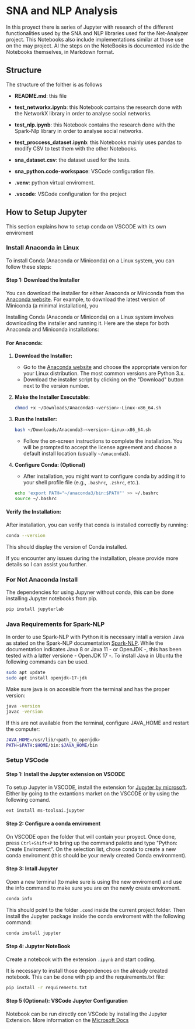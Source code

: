 # SNA and NLP Analysis
In this proyect there is series of Jupyter with research of the different functionalities used by the SNA and NLP libraries used for the Net-Analyzer project. This Notebooks also include implementations similar at those use on the may project. Al the steps on the NoteBooks is documented inside the Notebooks themselves, in Markdown format.

## Structure
The structure of the folther is as follows

+ **README.md**: this file

+ **test_networkx.ipynb**: this Notebook contains the research done with the NetworkX library in order to analyse social networks.

+ **test_nlp.ipynb**: this Notebook contains the research done with the Spark-Nlp library in order to analyse social networks.

+ **test_proccess_dataset.ipynb**: this Notebooks mainly uses pandas to modify CSV to test them with the other Notebooks.

+ **sna_dataset.csv**: the dataset used for the tests.

+ **sna_python.code-workspace**: VSCode configuration file.
  
+ **.venv**: python virtual enviroment.

+ **.vscode**: VSCode configuration for the project


## How to Setup Jupyter

This section explains how to setup conda on VSCODE with its own enviroment
### Install Anaconda in Linux

 To install Conda (Anaconda or Miniconda) on a Linux system, you can follow these steps:

#### Step 1: Download the Installer
You can download the installer for either Anaconda or Miniconda from the [Anaconda website](https://www.anaconda.com/products/distribution). For example, to download the latest version of Miniconda (a minimal installation), you

 Installing Conda (Anaconda or Miniconda) on a Linux system involves downloading the installer and running it. Here are the steps for both Anaconda and Miniconda installations:

 #### For Anaconda:

1. **Download the Installer:**
   - Go to the [Anaconda website](https://www.anaconda.com/products/distribution) and choose the appropriate version for your Linux distribution. The most common versions are Python 3.x.
   - Download the installer script by clicking on the "Download" button next to the version number.

2. **Make the Installer Executable:**
   ```bash
   chmod +x ~/Downloads/Anaconda3-<version>-Linux-x86_64.sh
   ```

3. **Run the Installer:**
   ```bash
   bash ~/Downloads/Anaconda3-<version>-Linux-x86_64.sh
   ```
   - Follow the on-screen instructions to complete the installation. You will be prompted to accept the license agreement and choose a default install location (usually `~/anaconda3`).

4. **Configure Conda: (Optional)**
   - After installation, you might want to configure conda by adding it to your shell profile file (e.g., `.bashrc`, `.zshrc`, etc.).
   ```bash
   echo 'export PATH="~/anaconda3/bin:$PATH"' >> ~/.bashrc
   source ~/.bashrc
   ```


#### Verify the Installation:
After installation, you can verify that conda is installed correctly by running:
```bash
conda --version
```
This should display the version of Conda installed.

If you encounter any issues during the installation, please provide more details so I can assist you further.


### For Not Anaconda Install
 The dependencies for using Jupyner without conda, this can be done installing Jupyter notebooks from pip.
```bash
pip install jupyterlab
```


### Java Requirements for Spark-NLP
In order to use Spark-NLP with Python it is necessary intall a version Java as stated on the Spark-NLP documentation [Spark-NLP](https://sparknlp.org/docs/en/quickstart).
While the documentation indicates Java 8 or Java 11 - or OpenJDK -, this has been tested with a latter versione - OpenJDK 17 -. To install Java in Ubuntu the following commands can be used.
```bash
sudo apt update
sudo apt install openjdk-17-jdk
```
Make sure java is on accesible from the terminal and has the proper version:
```bash
java -version
javac -version
```
If this are not available from the terminal, configure JAVA_HOME and restart the computer:
```bash
JAVA_HOME=/usr/lib/<path_to_openjdk>
PATH=$PATH:$HOME/bin:$JAVA_HOME/bin
```

### Setup VSCode
#### Step 1: Install the Jupyter extension on VSCODE
To setup Jupyter in VSCODE, install the extension for [Jupyter by microsoft](https://marketplace.visualstudio.com/items?itemName=ms-toolsai.jupyter).
Either by going to the extantions market on the VSCODE or by using the following comand.
```bash
ext install ms-toolsai.jupyter
```

#### Step 2: Configure a conda enviroment
On VSCODE open the folder that will contain your proyect. Once done, press `Ctrl+Shift+P` to bring up the command palette and type "Python: Create Enviroment". On the selection list, chose conda to create a new conda enviroment (this should be your newly created Conda environment).

#### Step 3: Intall Jupyter
Open a new terminal (to make sure is using the new enviroment) and use the info command to make sure you are on the newly create enviroment.
```bash
conda info
```
This should point to the folder `.cond` inside the current project folder. Then install the Jupyter package inside the conda enviroment with the following command:
```bash
conda install jupyter
```

#### Step 4: Jupyter NoteBook
Create a notebook with the extension `.ipynb` and start coding.

It is necessary to install those dependences on the already created notebook. This can be done with pip and the requirements.txt file:
```bash
pip install -r requirements.txt
```

#### Step 5 (Optional): VSCode Jupyter Configuration
Notebook can be run directly con VSCode by installing the Jupyter Extension. More information on the [Microsoft Docs](https://code.visualstudio.com/docs/languages/python)
